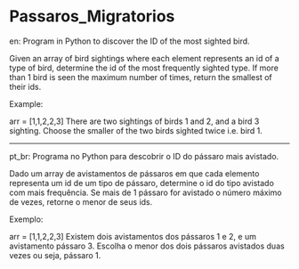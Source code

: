 # Passaros_Migratorios

en:
Program in Python to discover the ID of the most sighted bird.

Given an array of bird sightings where each element represents an id of a type of bird, determine the id of the most frequently sighted type. If more than 1 bird is seen the maximum number of times, return the smallest of their ids.

Example:

arr = [1,1,2,2,3]
There are two sightings of birds 1 and 2, and a bird 3 sighting. Choose the smaller of the two birds sighted twice i.e. bird 1.

-------------------------------------------------------------------------------------------------------------------------------------------------------------------------------------------------------------------------------

pt_br:
Programa no Python para descobrir o ID do pássaro mais avistado.

Dado um array de avistamentos de pássaros em que cada elemento representa um id de um tipo de pássaro, determine o id do tipo avistado com mais frequência. Se mais de 1 pássaro for avistado o número máximo de vezes, retorne o menor de seus ids.

Exemplo:

arr = [1,1,2,2,3]
Existem dois avistamentos dos pássaros 1 e 2, e um avistamento pássaro 3. Escolha o menor dos dois pássaros avistados duas vezes ou seja, pássaro 1.

